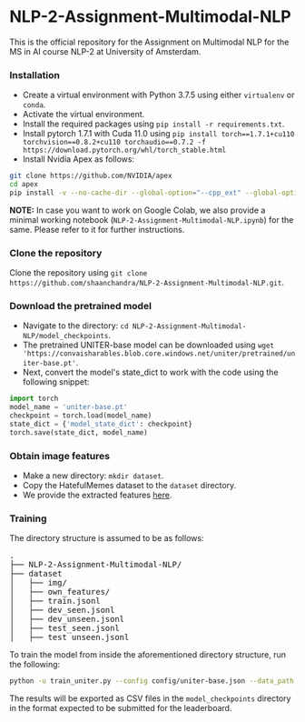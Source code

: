# NLP-2-Assignment-Multimodal-NLP
This is the official repository for the Assignment on Multimodal NLP for the MS in AI course NLP-2 at University of Amsterdam.

### Installation

- Create a virtual environment with Python 3.7.5 using either `virtualenv` or `conda`.
- Activate the virtual environment.
- Install the required packages using `pip install -r requirements.txt`. 
- Install pytorch 1.7.1 with Cuda 11.0 using `pip install torch==1.7.1+cu110 torchvision==0.8.2+cu110 torchaudio==0.7.2 -f https://download.pytorch.org/whl/torch_stable.html
`
- Install Nvidia Apex as follows:
```bash
git clone https://github.com/NVIDIA/apex
cd apex
pip install -v --no-cache-dir --global-option="--cpp_ext" --global-option="--cuda_ext" ./
```

**NOTE:** In case you want to work on Google Colab, we also provide a minimal working notebook (`NLP-2-Assignment-Multimodal-NLP.ipynb`) for the same. Please refer to it for further instructions. 


### Clone the repository

Clone the repository using `git clone https://github.com/shaanchandra/NLP-2-Assignment-Multimodal-NLP.git`.

### Download the pretrained model

- Navigate to the directory: `cd NLP-2-Assignment-Multimodal-NLP/model_checkpoints`.
- The pretrained UNITER-base model can be downloaded using `wget 'https://convaisharables.blob.core.windows.net/uniter/pretrained/uniter-base.pt'`.
- Next, convert the model's state_dict to work with the code using the following snippet:
```python
import torch
model_name = 'uniter-base.pt'
checkpoint = torch.load(model_name)
state_dict = {'model_state_dict': checkpoint}
torch.save(state_dict, model_name)

```

### Obtain image features

- Make a new directory: `mkdir dataset`.
- Copy the HatefulMemes dataset to the `dataset` directory.
- We provide the extracted features [here](https://drive.google.com/file/d/1vTl31tkkm_kpOsL7f3rhGWQFke2y96g_/view?usp=sharing).

### Training

The directory structure is assumed to be as follows:
<pre>
.
├── NLP-2-Assignment-Multimodal-NLP/
├── dataset
│   ├── img/
│   ├── own_features/
│   ├── train.jsonl
│   ├── dev_seen.jsonl
│   ├── dev_unseen.jsonl
│   ├── test_seen.jsonl
│   ├── test_unseen.jsonl
</pre>

To train the model from inside the aforementioned directory structure, run the following:
```bash
python -u train_uniter.py --config config/uniter-base.json --data_path ./dataset --model_path ./model_checkpoints --pretrained_model_file uniter-base.pt --feature_path ./dataset/own_features --lr 3e-5 --scheduler warmup_cosine --warmup_steps 500 --max_epoch 30 --batch_size 16 --patience 5 --gradient_accumulation 2 --model_save_name meme.pt --seed 43 
```
The results will be exported as CSV files in the `model_checkpoints` directory in the format expected to be submitted for the leaderboard.
